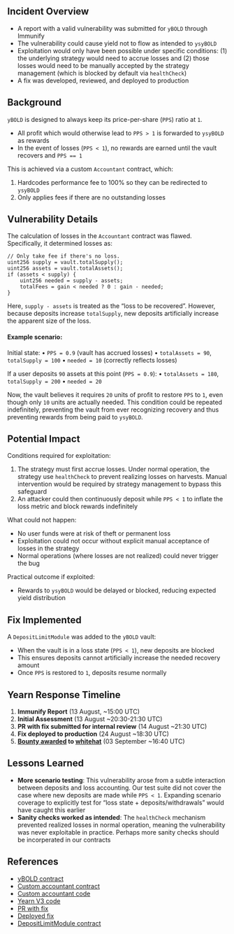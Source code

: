 ## Incident Overview

- A report with a valid vulnerability was submitted for `yBOLD` through Immunify
- The vulnerability could cause yield not to flow as intended to `ysyBOLD`
- Exploitation would only have been possible under specific conditions: (1) the underlying strategy would need to accrue losses and (2) those losses would need to be manually accepted by the strategy management (which is blocked by default via `healthCheck`)
- A fix was developed, reviewed, and deployed to production

## Background

`yBOLD` is designed to always keep its price-per-share (`PPS`) ratio at `1`.

- All profit which would otherwise lead to `PPS > 1` is forwarded to `ysyBOLD` as rewards
- In the event of losses (`PPS < 1`), no rewards are earned until the vault recovers and `PPS == 1`

This is achieved via a custom `Accountant` contract, which:
1. Hardcodes performance fee to 100% so they can be redirected to `ysyBOLD`
2. Only applies fees if there are no outstanding losses

## Vulnerability Details

The calculation of losses in the `Accountant` contract was flawed. Specifically, it determined losses as:

```
// Only take fee if there's no loss.
uint256 supply = vault.totalSupply();
uint256 assets = vault.totalAssets();
if (assets < supply) {
    uint256 needed = supply - assets;
    totalFees = gain < needed ? 0 : gain - needed;
}
```

Here, `supply - assets` is treated as the “loss to be recovered”. However, because deposits increase `totalSupply`, new deposits artificially increase the apparent size of the loss.

#### Example scenario:

Initial state:
	•	`PPS = 0.9` (vault has accrued losses)
	•	`totalAssets = 90`, `totalSupply = 100`
	•	`needed = 10` (correctly reflects losses)

If a user deposits `90` assets at this point (`PPS = 0.9`):
	• `totalAssets = 180`, `totalSupply = 200`
	• `needed = 20`

Now, the vault believes it requires `20` units of profit to restore `PPS` to `1`, even though only `10` units are actually needed. This condition could be repeated indefinitely, preventing the vault from ever recognizing recovery and thus preventing rewards from being paid to `ysyBOLD`.

## Potential Impact

Conditions required for exploitation:
1.	The strategy must first accrue losses. Under normal operation, the strategy use `healthCheck` to prevent realizing losses on harvests. Manual intervention would be required by strategy management to bypass this safeguard
2.	An attacker could then continuously deposit while `PPS < 1` to inflate the loss metric and block rewards indefinitely

What could not happen:
- No user funds were at risk of theft or permanent loss
- Exploitation could not occur without explicit manual acceptance of losses in the strategy
- Normal operations (where losses are not realized) could never trigger the bug

Practical outcome if exploited:
- Rewards to `ysyBOLD` would be delayed or blocked, reducing expected yield distribution

## Fix Implemented

A `DepositLimitModule` was added to the `yBOLD` vault:
- When the vault is in a loss state (`PPS < 1`), new deposits are blocked
- This ensures deposits cannot artificially increase the needed recovery amount
- Once `PPS` is restored to `1`, deposits resume normally

## Yearn Response Timeline

1. **Immunify Report** (13 August, ~15:00 UTC)
2. **Initial Assessment** (13 August ~20:30-21:30 UTC)
3. **PR with fix submitted for internal review** (14 August ~21:30 UTC)
4. **Fix deployed to production** (24 August ~18:30 UTC)
5. **[Bounty awarded](https://etherscan.io/tx/0x863d4e774b532c46146114c00ff0f4316318bc12010fd5983af0f0aa0db0fb18) to [whitehat](https://x.com/armormadeofwoe?s=21)** (03 September ~16:40 UTC)

## Lessons Learned

- **More scenario testing**: This vulnerability arose from a subtle interaction between deposits and loss accounting. Our test suite did not cover the case where new deposits are made while `PPS < 1`. Expanding scenario coverage to explicitly test for “loss state + deposits/withdrawals” would have caught this earlier
- **Sanity checks worked as intended**: The `healthCheck` mechanism prevented realized losses in normal operation, meaning the vulnerability was never exploitable in practice. Perhaps more sanity checks should be incorperated in our contracts

## References

- [yBOLD contract](https://etherscan.io/address/0x9F4330700a36B29952869fac9b33f45EEdd8A3d8)
- [Custom accountant contract](https://etherscan.io/address/0x53acEBB9470Cfc9D231075154f5dcF1586A4c6fa)
- [Custom accountant code](https://github.com/yearn/yBOLD/blob/6f034c4755520292279a6206e0379b52f4a462dd/src/periphery/Accountant.sol#L179-L185)
- [Yearn V3 code](https://github.com/yearn/yearn-vaults-v3/blob/104a2b233bc6d43ba40720d68355b04d2dc31795/contracts/VaultV3.vy#L1178-L1179)
- [PR with fix](https://github.com/yearn/yBOLD/pull/4)
- [Deployed fix](https://etherscan.io/tx/0x9d61824910042d1ea9932836133b648d05ab26fbdf558770cd672a1ccc3d76a8)
- [DepositLimitModule contract](https://etherscan.io/address/0x746C238E34a6dBFE1d35d50471467Bd7Bf898f62)